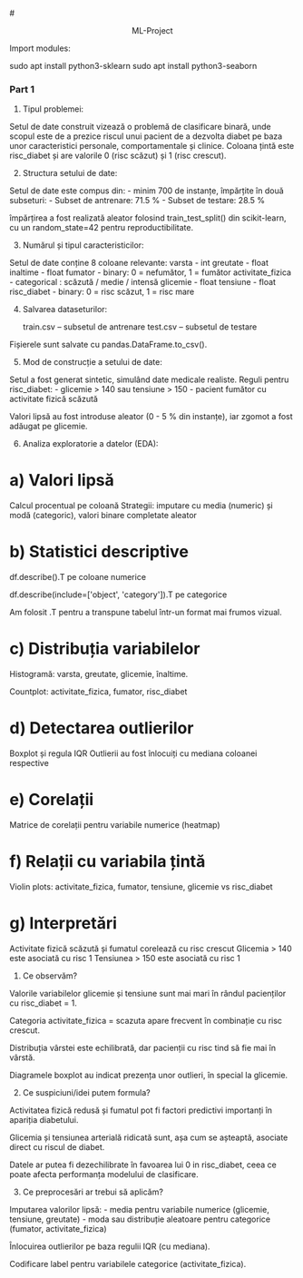 #<p align="center">ML-Project</p>



Import modules:

sudo apt install python3-sklearn
sudo apt install python3-seaborn



### Part 1

1. Tipul problemei:

Setul de date construit vizează o problemă de clasificare binară, unde scopul este de a prezice riscul unui pacient de a dezvolta diabet pe baza unor caracteristici personale, comportamentale și clinice. Coloana țintă este risc_diabet și are valorile 0 (risc scăzut) și 1 (risc crescut).

2. Structura setului de date:

Setul de date este compus din:
    - minim 700 de instanțe, împărțite în două subseturi:
        - Subset de antrenare: 71.5 %
        - Subset de testare: 28.5 %

împărțirea a fost realizată aleator folosind train_test_split() din scikit-learn, cu un random_state=42 pentru reproductibilitate.


3. Numărul și tipul caracteristicilor:

Setul de date conține 8 coloane relevante:
    varsta - int
    greutate - float
    inaltime - float
    fumator - binary: 0 = nefumător, 1 = fumător
    activitate_fizica - categorical : scăzută / medie / intensă
    glicemie - float
    tensiune - float
    risc_diabet - binary: 0 = risc scăzut, 1 = risc mare

4. Salvarea dataseturilor:

    train.csv – subsetul de antrenare
    test.csv – subsetul de testare

Fișierele sunt salvate cu pandas.DataFrame.to_csv().

5. Mod de construcție a setului de date:

Setul a fost generat sintetic, simulând date medicale realiste. Reguli pentru risc_diabet:
    - glicemie > 140 sau tensiune > 150
    - pacient fumător cu activitate fizică scăzută

Valori lipsă au fost introduse aleator (0 - 5 % din instanțe), iar zgomot a fost adăugat pe glicemie.

6. Analiza exploratorie a datelor (EDA):

# a) Valori lipsă

Calcul procentual pe coloană
Strategii: imputare cu media (numeric) și modă (categoric), valori binare completate aleator

# b) Statistici descriptive

df.describe().T pe coloane numerice

df.describe(include=['object', 'category']).T pe categorice

Am folosit .T pentru a transpune tabelul într-un format mai frumos vizual.

# c) Distribuția variabilelor

Histogramă: varsta, greutate, glicemie, înaltime.

Countplot: activitate_fizica, fumator, risc_diabet

# d) Detectarea outlierilor

Boxplot și regula IQR
Outlierii au fost înlocuiți cu mediana coloanei respective

# e) Corelații

Matrice de corelații pentru variabile numerice (heatmap)

# f) Relații cu variabila țintă

Violin plots: activitate_fizica, fumator, tensiune, glicemie vs risc_diabet

# g) Interpretări

Activitate fizică scăzută și fumatul corelează cu risc crescut
Glicemia > 140 este asociată cu risc 1
Tensiunea > 150 este asociată cu risc 1

1. Ce observăm?

Valorile variabilelor glicemie și tensiune sunt mai mari în rândul pacienților cu risc_diabet = 1.

Categoria activitate_fizica = scazuta apare frecvent în combinație cu risc crescut.

Distribuția vârstei este echilibrată, dar pacienții cu risc tind să fie mai în vârstă.

Diagramele boxplot au indicat prezența unor outlieri, în special la glicemie.

2. Ce suspiciuni/idei putem formula?

Activitatea fizică redusă și fumatul pot fi factori predictivi importanți în apariția diabetului.

Glicemia și tensiunea arterială ridicată sunt, așa cum se așteaptă, asociate direct cu riscul de diabet.

Datele ar putea fi dezechilibrate în favoarea lui 0 in risc_diabet, ceea ce poate afecta performanța modelului de clasificare.

3. Ce preprocesări ar trebui să aplicăm?

Imputarea valorilor lipsă:
    - media pentru variabile numerice (glicemie, tensiune, greutate)
    - moda sau distribuție aleatoare pentru categorice (fumator, activitate_fizica)

Înlocuirea outlierilor pe baza regulii IQR (cu mediana).

Codificare label pentru variabilele categorice (activitate_fizica).